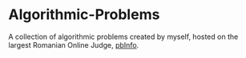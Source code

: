 # Algorithmic-Problems
A collection of algorithmic problems created by myself, hosted on the largest Romanian Online Judge, [pbInfo](https://www.pbinfo.ro/).
